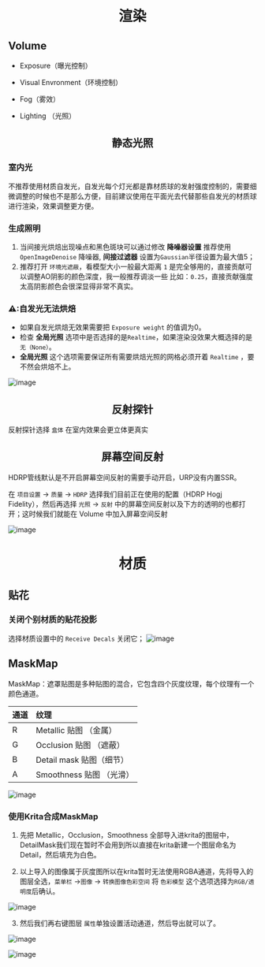 # <center>渲染</center>

## Volume
+ Exposure（曝光控制）

+ Visual Envronment（环境控制）

+ Fog（雾效）

+ Lighting （光照）

## <center>静态光照</center>
### 室内光
不推荐使用材质自发光，自发光每个灯光都是靠材质球的发射强度控制的，需要细微调整的时候也不是那么方便，目前建议使用在平面光去代替那些自发光的材质球进行渲染，效果调整更方便。

### 生成照明
1. 当间接光烘焙出现噪点和黑色斑块可以通过修改 **降噪器设置** 推荐使用`OpenImageDenoise` 降噪器, **间接过滤器** 设置为`Gaussian`半径设置为最大值5；
2. 推荐打开 `环境光遮蔽`，看模型大小一般最大距离 `1` 是完全够用的，直接贡献可以调整AO阴影的颜色深度，我一般推荐调淡一些 比如：`0.25`，直接贡献强度太高阴影颜色会很深显得非常不真实。

### ⚠:自发光无法烘焙
+ 如果自发光烘焙无效果需要把 `Exposure weight` 的值调为0。
+ 检查 **全局光照** 选项中是否选择的是`Realtime`，如果渲染没效果大概选择的是 `无（None）`。
+ **全局光照** 这个选项需要保证所有需要烘焙光照的网格必须开着 `Realtime` ，要不然会烘焙不上。

![image](./images/1.jpg)

## <center>反射探针</center>
反射探针选择 `盒体` 在室内效果会更立体更真实

## <center>屏幕空间反射</center>

HDRP管线默认是不开启屏幕空间反射的需要手动开启，URP没有内置SSR。

在 `项目设置` → `质量` → `HDRP` 选择我们目前正在使用的配置（HDRP Hogj Fidelity），然后再选择 `光照` → `反射` 中的屏幕空间反射以及下方的透明的也都打开；这时候我们就能在 Volume 中加入屏幕空间反射

![image](./images/11.jpg)

# <center>材质</center>
## 贴花
### 关闭个别材质的贴花投影
选择材质设置中的 `Receive Decals` 关闭它；
![image](./images/12.jpg)

## MaskMap
MaskMap：遮罩贴图是多种贴图的混合，它包含四个灰度纹理，每个纹理有一个颜色通道。

通道 | 纹理
:- | :-
R | Metallic 贴图 （金属）  
G | Occlusion 贴图 （遮蔽）  
B | Detail mask 贴图（细节）  
A | Smoothness 贴图 （光滑）

![image](./images/maskmap_0.png)

### 使用Krita合成MaskMap

1. 先把 Metallic，Occlusion，Smoothness 全部导入进krita的图层中，DetailMask我们现在暂时不会用到所以直接在krita新建一个图层命名为Detail，然后填充为白色。

2. 以上导入的图像属于灰度图所以在krita暂时无法使用RGBA通道，先将导入的图层全选，`菜单栏` ->`图像` -> `转换图像色彩空间` 将 `色彩模型` 这个选项选择为`RGB/透明度`后确认。

![image](./images/maskmap_1.jpg)

3. 然后我们再右键图层 `属性`单独设置活动通道，然后导出就可以了。

![image](./images/maskmap_2.jpg)

![image](./images/maskmap_3.jpg)